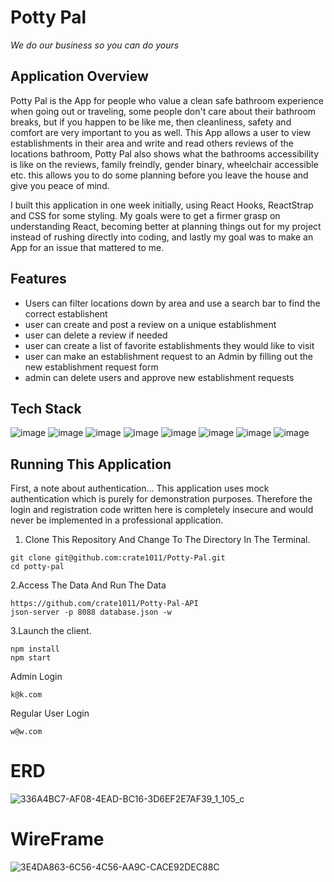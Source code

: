# Potty Pal
*We do our business so you can do yours*

## Application Overview

Potty Pal is the App for people who value a clean safe bathroom experience when going out or traveling, some people don't care about their bathroom breaks, but if you happen to be like me, then cleanliness, safety and comfort are very important to you as well. This App allows a user to view establishments in their area and write and read others reviews of the locations bathroom, Potty Pal also shows what the bathrooms accessibility is like on the reviews, family freindly, gender binary, wheelchair accessible etc. this allows you to do some planning before you leave the house and give you peace of mind.


I built this application in one week initially, using React Hooks, ReactStrap and CSS for some styling. My goals were to get a firmer grasp on understanding React, becoming better at planning things out for my project instead of rushing directly into coding, and lastly my goal was to make an App for an issue that mattered to me.


## Features

- Users can filter locations down by area and use a search bar to find the correct establishent
- user can create and post a review on a unique establishment
- user can delete a review if needed
- user can create a list of favorite establishments they would like to visit
- user can make an establishment request to an Admin by filling out the new establishment request form
- admin can delete users and approve new establishment requests

## Tech Stack
![image](https://user-images.githubusercontent.com/105528673/183157779-a08151c2-07d4-469a-b1bf-fa409416d6ea.png)
![image](https://user-images.githubusercontent.com/105528673/183157835-99e6ec8c-701a-445b-ac72-0e9127112edd.png)
![image](https://user-images.githubusercontent.com/105528673/183157888-59cfa84d-da1f-4adb-acf7-858c87b63a87.png)
![image](https://user-images.githubusercontent.com/105528673/183157933-3a0c3484-a02a-4734-b7a3-d6b1c2904b83.png)
![image](https://user-images.githubusercontent.com/105528673/183157976-5543fa85-504e-41ad-9e00-016e5ca1b7e5.png)
![image](https://user-images.githubusercontent.com/105528673/183158015-89d806bd-2894-46f5-a5cf-e9642f48a8f3.png)
![image](https://user-images.githubusercontent.com/105528673/183158127-8d8c783d-19ad-4213-af19-1f54d91be8cb.png)
![image](https://user-images.githubusercontent.com/105528673/183158164-e94a87d3-6bd8-497e-9770-4074141ee75a.png)



## Running This Application

First, a note about authentication...
This application uses mock authentication which is purely for demonstration purposes. Therefore the login and registration code written here is completely insecure and would never be implemented in a professional application.

1. Clone This Repository And Change To The Directory In The Terminal.
```
git clone git@github.com:crate1011/Potty-Pal.git
cd potty-pal
```

2.Access The Data And Run The Data
```
https://github.com/crate1011/Potty-Pal-API
json-server -p 8088 database.json -w
```

3.Launch the client.
```
npm install
npm start
```
Admin Login
```
k@k.com
```
Regular User Login
```
w@w.com
```
# ERD

![336A4BC7-AF08-4EAD-BC16-3D6EF2E7AF39_1_105_c](https://user-images.githubusercontent.com/105528673/183147798-9f1e28d1-dc79-4ae3-9064-eff755d744d9.jpeg)

# WireFrame
![3E4DA863-6C56-4C56-AA9C-CACE92DEC88C](https://user-images.githubusercontent.com/105528673/184652868-e9464a5d-06e2-4b84-9625-7ebd41515b4d.jpeg)


